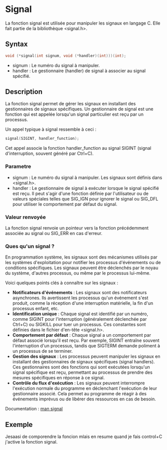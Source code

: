 # Signal

La fonction signal est utilisée pour manipuler les signaux en langage C. Elle fait partie de la bibliothèque <signal.h>.

## Syntax

```h
void (*signal(int signum, void (*handler)(int)))(int);
```

- signum : Le numéro du signal à manipuler.
- handler : Le gestionnaire (handler) de signal à associer au signal spécifié.

## Description

La fonction signal permet de gérer les signaux en installant des gestionnaires de signaux spécifiques. Un gestionnaire de signal est une fonction qui est appelée lorsqu'un signal particulier est reçu par un processus.

Un appel typique à signal ressemble à ceci :

```c
signal(SIGINT, handler_function);
```

Cet appel associe la fonction handler_function au signal SIGINT (signal d'interruption, souvent généré par Ctrl+C).

### Parametre 

- signum : Le numéro du signal à manipuler. Les signaux sont définis dans <signal.h>.
- handler : Le gestionnaire de signal à exécuter lorsque le signal spécifié est reçu. Il peut s'agir d'une fonction définie par l'utilisateur ou de valeurs spéciales telles que SIG_IGN pour ignorer le signal ou SIG_DFL pour utiliser le comportement par défaut du signal.

### Valeur renvoyée

La fonction signal renvoie un pointeur vers la fonction précédemment associée au signal ou SIG_ERR en cas d'erreur.

### Ques qu'un signal ?

En programmation système, les signaux sont des mécanismes utilisés par les systèmes d'exploitation pour notifier les processus d'événements ou de conditions spécifiques. Les signaux peuvent être déclenchés par le noyau du système, d'autres processus, ou même par le processus lui-même.

Voici quelques points clés à connaître sur les signaux :

- **Notificateurs d'événements** : Les signaux sont des notificateurs asynchrones. Ils avertissent les processus qu'un événement s'est produit, comme la réception d'une interruption matérielle, la fin d'un processus enfant, etc.
- **Identification unique** : Chaque signal est identifié par un numéro, comme SIGINT pour l'interruption (généralement déclenchée par Ctrl+C) ou SIGKILL pour tuer un processus. Ces constantes sont définies dans le fichier d'en-tête <signal.h>.
- **Comportement par défaut** : Chaque signal a un comportement par défaut associé lorsqu'il est reçu. Par exemple, SIGINT entraîne souvent l'interruption d'un processus, tandis que SIGTERM demande poliment à un processus de se terminer.
- **Gestion des signaux** : Les processus peuvent manipuler les signaux en installant des gestionnaires de signaux spécifiques (signal handlers). Ces gestionnaires sont des fonctions qui sont exécutées lorsqu'un signal spécifique est reçu, permettant au processus de prendre des mesures spécifiques en réponse à ce signal.
- **Contrôle du flux d'exécution** : Les signaux peuvent interrompre l'exécution normale du programme en déclenchant l'exécution de leur gestionnaire associé. Cela permet au programme de réagir à des événements imprévus ou de libérer des ressources en cas de besoin.

Documentation : [man signal](http://manpagesfr.free.fr/man/man2/signal.2.html)

## Exemple 

Jesaasi de comporendre la foncion mlais en resume quand je fais control+C j'active la fonction signal.